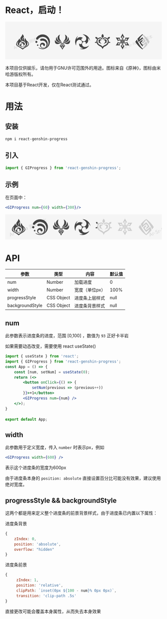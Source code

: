 # React，启动！

![1688831370252](image/README/1688831370252.png)

本项目仅供娱乐，请勿用于GNU许可范围外的用途。图标来自《原神》，图标由米哈游版权所有。

本项目基于React开发，仅在React测试通过。


# 用法

## 安装

```
npm i react-genshin-progress
```

## 引入

````jsx
import { GIProgress } from 'react-genshin-progress';
````

## 示例

在页面中：

````jsx
<GIProgress num={60} width={300}/>
````

![1688831559455](image/README/1688831559455.png)

# API

| 参数            | 类型       | 内容           | 默认值 |
| --------------- | ---------- | -------------- | ------ |
| num             | Number     | 加载进度       | 0      |
| width           | Number     | 宽度（单位px） | 100%   |
| progressStyle   | CSS Object | 进度条上层样式 | null   |
| backgroundStyle | CSS Object | 进度条背景样式 | null   |

## num

此参数表示进度条的进度，范围 [0,100] ，数值为 `93` 正好卡半岩

如果需要动态改变，需要使用 react useState()
```jsx
import { useState } from 'react';
import { GIProgress } from 'react-genshin-progress';
const App = () => {
    const [num, setNum] = useState(0);
    return (<>
        <button onClick={() => {
            setNum(previous => (previous++))
        }}>+1</button>
        <GIProgress num={num} />
    </>);
}

export default App;
```

## width

此参数用于定义宽度，传入 `number` 时表示px，例如
````jsx
<GIProgress width={600} />
````
表示这个进度条的宽度为600px

由于进度条本身的 `position: absolute` 直接设置百分比可能没有效果，建议使用绝对宽度。

## progressStyle && backgroundStyle

这两个都是用来定义整个进度条的前景背景样式，由于进度条已内置以下属性：

进度条背景
````js
{
    zIndex: 0,
    position: 'absolute',
    overflow: "hidden"
}
````

进度条前景
````js
{
     zIndex: 1,
     position: 'relative',
     clipPath: `inset(0px ${100 - num}% 0px 0px)`,
     transition: 'clip-path .5s'
}
````

直接更改可能会覆盖本身属性，从而失去本身效果